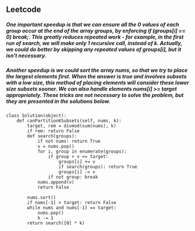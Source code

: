 ## Leetcode
##### One important speedup is that we can ensure all the 0 values of each group occur at the end of the array groups, by enforcing if (groups[i] == 0) break;. This greatly reduces repeated work - for example, in the first run of search, we will make only 1 recursive call, instead of k. Actually, we could do better by skipping any repeated values of groups[i], but it isn't necessary.
##### Another speedup is we could sort the array nums, so that we try to place the largest elements first. When the answer is true and involves subsets with a low size, this method of placing elements will consider these lower size subsets sooner. We can also handle elements nums[i] >= target appropriately. These tricks are not necessary to solve the problem, but they are presented in the solutions below.
```
class Solution(object):
    def canPartitionKSubsets(self, nums, k):
        target, rem = divmod(sum(nums), k)
        if rem: return False
        def search(groups):
            if not nums: return True
            v = nums.pop()
            for i, group in enumerate(groups):
                if group + v <= target:
                    groups[i] += v
                    if search(groups): return True
                    groups[i] -= v
                if not group: break
            nums.append(v)
            return False
        
        nums.sort()
        if nums[-1] > target: return False
        while nums and nums[-1] == target:
            nums.pop()
            k -= 1
        return search([0] * k)
```
